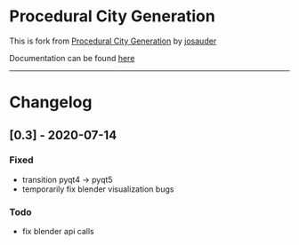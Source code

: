 # Procedural City Generation

This is fork from [Procedural City Generation](https://github.com/josauder/procedural_city_generation) by [josauder](https://github.com/josauder)

Documentation can be found [here](http://josauder.github.io/procedural_city_generation) 

---

# Changelog

## [0.3] - 2020-07-14

### Fixed

- transition pyqt4 -> pyqt5
- temporarily fix blender visualization bugs

### Todo

- fix blender api calls